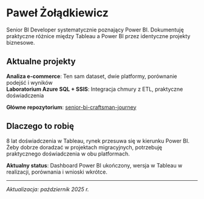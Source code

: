 # Paweł Żołądkiewicz

Senior BI Developer systematycznie poznający Power BI. Dokumentuję praktyczne różnice między Tableau a Power BI przez identyczne projekty biznesowe.

## Aktualne projekty

**Analiza e-commerce**: Ten sam dataset, dwie platformy, porównanie podejść i wyników  
**Laboratorium Azure SQL + SSIS**: Integracja chmury z ETL, praktyczne doświadczenia

**Główne repozytorium**: [senior-bi-craftsman-journey](https://github.com/pzoladkiewicz/senior-bi-craftsman-journey)

## Dlaczego to robię

8 lat doświadczenia w Tableau, rynek przesuwa się w kierunku Power BI. Żeby dobrze doradzać w projektach migracyjnych, potrzebuję praktycznego doświadczenia w obu platformach.

**Aktualny status**: Dashboard Power BI ukończony, wersja w Tableau w realizacji, porównania i wnioski wkrótce.


---
*Aktualizacja: październik 2025 r.*
